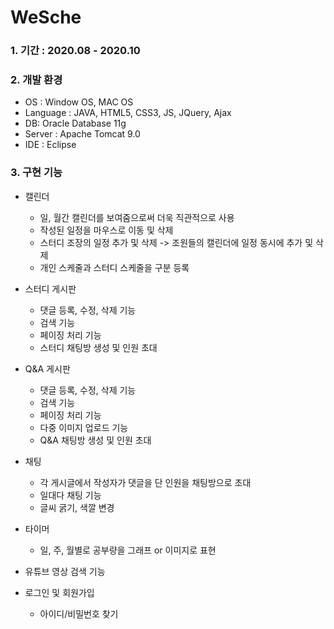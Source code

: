 # WeSche
### 1. 기간 : 2020.08 - 2020.10
### 2. **개발 환경**
- OS : Window OS, MAC OS
- Language : JAVA, HTML5, CSS3, JS, JQuery, Ajax
- DB: Oracle Database 11g
- Server : Apache Tomcat 9.0
- IDE : Eclipse

### 3. 구현 기능 
* 캘린더 
  - 일, 월간 캘린더를 보여줌으로써 더욱 직관적으로 사용
  - 작성된 일정을 마우스로 이동 및 삭제
  - 스터디 조장의 일정 추가 및 삭제 -> 조원들의 캘린더에 일정 동시에 추가 및 삭제
  - 개인 스케줄과 스터디 스케줄을 구분 등록

* 스터디 게시판 
  - 댓글 등록, 수정, 삭제 기능
  - 검색 기능
  - 페이징 처리 기능
  - 스터디 채팅방 생성 및 인원 초대
  
* Q&A 게시판 
  - 댓글 등록, 수정, 삭제 기능
  - 검색 기능
  - 페이징 처리 기능
  - 다중 이미지 업로드 기능
  - Q&A 채팅방 생성 및 인원 초대
  
* 채팅
  - 각 게시글에서 작성자가 댓글을 단 인원을 채팅방으로 초대
  - 일대다 채팅 기능
  - 글씨 굵기, 색깔 변경

* 타이머
  - 일, 주, 월별로 공부량을 그래프 or 이미지로 표현

* 유튜브 영상 검색 기능
	
* 로그인 및 회원가입
  - 아이디/비밀번호 찾기

